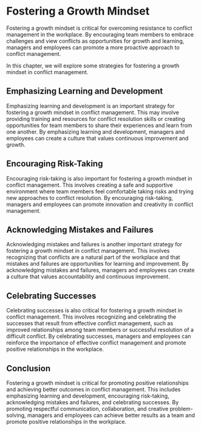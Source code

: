 Fostering a Growth Mindset
=================================================================================

Fostering a growth mindset is critical for overcoming resistance to conflict management in the workplace. By encouraging team members to embrace challenges and view conflicts as opportunities for growth and learning, managers and employees can promote a more proactive approach to conflict management.

In this chapter, we will explore some strategies for fostering a growth mindset in conflict management.

Emphasizing Learning and Development
------------------------------------

Emphasizing learning and development is an important strategy for fostering a growth mindset in conflict management. This may involve providing training and resources for conflict resolution skills or creating opportunities for team members to share their experiences and learn from one another. By emphasizing learning and development, managers and employees can create a culture that values continuous improvement and growth.

Encouraging Risk-Taking
-----------------------

Encouraging risk-taking is also important for fostering a growth mindset in conflict management. This involves creating a safe and supportive environment where team members feel comfortable taking risks and trying new approaches to conflict resolution. By encouraging risk-taking, managers and employees can promote innovation and creativity in conflict management.

Acknowledging Mistakes and Failures
-----------------------------------

Acknowledging mistakes and failures is another important strategy for fostering a growth mindset in conflict management. This involves recognizing that conflicts are a natural part of the workplace and that mistakes and failures are opportunities for learning and improvement. By acknowledging mistakes and failures, managers and employees can create a culture that values accountability and continuous improvement.

Celebrating Successes
---------------------

Celebrating successes is also critical for fostering a growth mindset in conflict management. This involves recognizing and celebrating the successes that result from effective conflict management, such as improved relationships among team members or successful resolution of a difficult conflict. By celebrating successes, managers and employees can reinforce the importance of effective conflict management and promote positive relationships in the workplace.

Conclusion
----------

Fostering a growth mindset is critical for promoting positive relationships and achieving better outcomes in conflict management. This includes emphasizing learning and development, encouraging risk-taking, acknowledging mistakes and failures, and celebrating successes. By promoting respectful communication, collaboration, and creative problem-solving, managers and employees can achieve better results as a team and promote positive relationships in the workplace.
